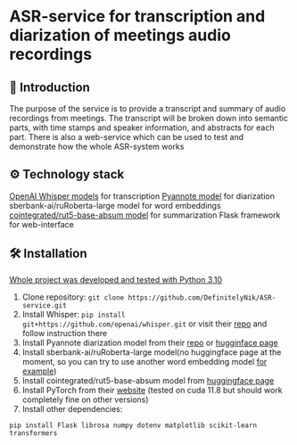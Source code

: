 # ASR-service for transcription and diarization of meetings audio recordings
## 📣 Introduction
The purpose of the service is to provide a transcript and summary of audio recordings from meetings. The transcript will be broken down into semantic parts, with time stamps and speaker information, and abstracts for each part. There is also a web-service which can be used to test and demonstrate how the whole ASR-system works
## ⚙ Technology stack
[OpenAI Whisper models](https://github.com/openai/whisper) for transcription
[Pyannote model](https://github.com/pyannote/pyannote-audio) for diarization
sberbank-ai/ruRoberta-large model for word embeddings
[cointegrated/rut5-base-absum model](https://huggingface.co/cointegrated/rut5-base-absum) for summarization
Flask framework for web-interface
## 🛠 Installation
<u>Whole project was developed and tested with Python 3.10</u>
1. Clone repository: 
`git clone https://github.com/DefinitelyNik/ASR-service.git`
2. Install Whisper:
`pip install git+https://github.com/openai/whisper.git` or visit their [repo](https://github.com/openai/whisper) and follow instruction there
3. Install Pyannote diarization model from their [repo](https://github.com/pyannote/pyannote-audio) or [hugginface page](https://huggingface.co/pyannote/speaker-diarization-3.1)
4. Install sberbank-ai/ruRoberta-large model(no huggingface page at the moment, so you can try to use another word embedding model [for example](https://huggingface.co/ai-forever/ruRoberta-large))
5. Install cointegrated/rut5-base-absum model from [huggingface page](https://huggingface.co/cointegrated/rut5-base-absum)
6. Install PyTorch from their [website](https://docs.pytorch.org/get-started/locally/) (tested on cuda 11.8 but should work completely fine on other versions)
7. Install other dependencies:
```
pip install Flask librosa numpy dotenv matplotlib scikit-learn transformers
```

